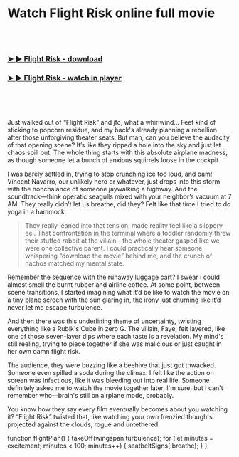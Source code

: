 <h1>Watch Flight Risk online full movie</h1>


<br><br>

<h3><a href="https://Jefferys-sorleodili1985.github.io/flkplstyju/">➤ ► Flight Risk - download</a></h3> 
<h3><a href="https://Jefferys-sorleodili1985.github.io/flkplstyju/">➤ ► Flight Risk - watch in player</a></h3>


<br><br><br>


Just walked out of “Flight Risk” and jfc, what a whirlwind... Feet kind of sticking to popcorn residue, and my back's already planning a rebellion after those unforgiving theater seats. But man, can you believe the audacity of that opening scene? It’s like they ripped a hole into the sky and just let chaos spill out. The whole thing starts with this absolute airplane madness, as though someone let a bunch of anxious squirrels loose in the cockpit. 

I was barely settled in, trying to stop crunching ice too loud, and bam! Vincent Navarro, our unlikely hero or whatever, just drops into this storm with the nonchalance of someone jaywalking a highway. And the soundtrack—think operatic seagulls mixed with your neighbor’s vacuum at 7 AM. They really didn’t let us breathe, did they? Felt like that time I tried to do yoga in a hammock.

> They really leaned into that tension, made reality feel like a slippery eel. That confrontation in the terminal where a toddler randomly threw their stuffed rabbit at the villain—the whole theater gasped like we were one collective parent. I could practically hear someone whispering “download the movie” behind me, and the crunch of nachos matched my mental state.

Remember the sequence with the runaway luggage cart? I swear I could almost smell the burnt rubber and airline coffee. At some point, between scene transitions, I started imagining what it’d be like to watch the movie on a tiny plane screen with the sun glaring in, the irony just churning like it’d never let me escape turbulence.

And then there was this underlining theme of uncertainty, twisting everything like a Rubik's Cube in zero G. The villain, Faye, felt layered, like one of those seven-layer dips where each taste is a revelation. My mind's still reeling, trying to piece together if she was malicious or just caught in her own damn flight risk.

The audience, they were buzzing like a beehive that just got thwacked. Someone even spilled a soda during the climax. I felt like the action on screen was infectious, like it was bleeding out into real life. Someone definitely asked me to watch the movie together later, I'm sure, but I can't remember who—brain's still on airplane mode, probably.

You know how they say every film eventually becomes about you watching it? “Flight Risk” twisted that, like watching your own frenzied thoughts projected against the clouds, rogue and untethered.

function flightPlan() {
    takeOff(wingspan  turbulence);
    for (let minutes = excitement; minutes < 100; minutes++) {
        seatbeltSigns(!breathe);
    }
}
